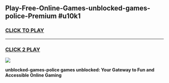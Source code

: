 
## Play-Free-Online-Games-unblocked-games-police-Premium #u10k1
<h3>
<a href="https://premium.freeplayer.one?title=unblocked-games-police&ref=8M">CLICK TO PLAY</a></h3>
<hr>

<h3>
<a href="https://premium.freeplayer.one?title=unblocked-games-police&ref=8M">CLICK 2 PLAY</a>
  
</h3>

<a href="https://premium.freeplayer.one?title=unblocked-games-police&ref=8M"><img src="https://clearcache.store/games.png"></a>


**unblocked-games-police games unblocked: Your Gateway to Fun and Accessible Online Gaming**

